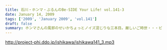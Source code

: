 ```yaml
---
title: 石川・ホンマ・ぶるんのBe-SIDE Your Life! vol.141-3
date: January 14, 2009
tags: ['2009', 'January 2009', 'vol.141']
draft: false
summary: ホンマさんの風邪のせいかちょっとノイズ混じりな三本目。厳しいご時世・・・ビーサイ村も作られるとか。作られないとか・・・そんな話をしながらの解散となりまして。NAMAE
---
```


http://project-phi.ddo.jp/ishikawa/ishikawa141_3.mp3
